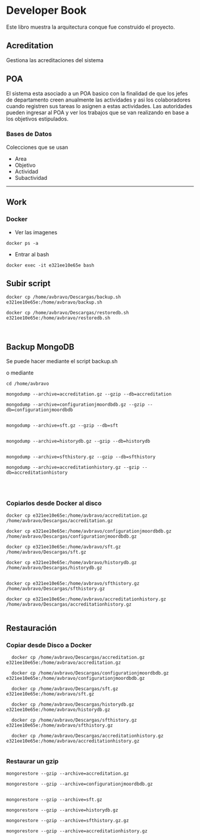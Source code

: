 # Developer Book

Este libro muestra la arquitectura conque fue construido el proyecto.

## Acreditation
Gestiona las acreditaciones del sistema

## POA
El sistema esta asociado a un POA basico con la finalidad de que los jefes de departamento creen anualmente las actividades y asi los colaboradores cuando registren sus tareas lo asignen a estas actividades.
Las autoridades pueden ingresar al POA y ver los trabajos que se van realizando en base a los objetivos estipulados.

### Bases de Datos
Colecciones que se usan
- Area
- Objetivo
- Actividad
- Subactividad

----






## Work
### Docker

- Ver las imagenes
```
docker ps -a 
```
- Entrar al bash
```
docker exec -it e321ee10e65e bash

```


## Subir script

```shell
docker cp /home/avbravo/Descargas/backup.sh e321ee10e65e:/home/avbravo/backup.sh

docker cp /home/avbravo/Descargas/restoredb.sh e321ee10e65e:/home/avbravo/restoredb.sh



```




## Backup MongoDB


Se puede hacer mediante el script backup.sh

o
mediante

```
cd /home/avbravo

mongodump --archive=accreditation.gz --gzip --db=accreditation

mongodump --archive=configurationjmoordbdb.gz --gzip --db=configurationjmoordbdb


mongodump --archive=sft.gz --gzip --db=sft


mongodump --archive=historydb.gz --gzip --db=historydb


mongodump --archive=sfthistory.gz --gzip --db=sfthistory

mongodump --archive=accreditationhistory.gz --gzip --db=accreditationhistory




```

### Copiarlos desde Docker al disco

```
docker cp e321ee10e65e:/home/avbravo/accreditation.gz  /home/avbravo/Descargas/accreditation.gz

docker cp e321ee10e65e:/home/avbravo/configurationjmoordbdb.gz  /home/avbravo/Descargas/configurationjmoordbdb.gz

docker cp e321ee10e65e:/home/avbravo/sft.gz  /home/avbravo/Descargas/sft.gz

docker cp e321ee10e65e:/home/avbravo/historydb.gz  /home/avbravo/Descargas/historydb.gz


docker cp e321ee10e65e:/home/avbravo/sfthistory.gz  /home/avbravo/Descargas/sfthistory.gz

docker cp e321ee10e65e:/home/avbravo/accreditationhistory.gz  /home/avbravo/Descargas/accreditationhistory.gz


```


## Restauración

### Copiar desde Disco a Docker
```
  docker cp /home/avbravo/Descargas/accreditation.gz e321ee10e65e:/home/avbravo/accreditation.gz

  docker cp /home/avbravo/Descargas/configurationjmoordbdb.gz e321ee10e65e:/home/avbravo/configurationjmoordbdb.gz

  docker cp /home/avbravo/Descargas/sft.gz e321ee10e65e:/home/avbravo/sft.gz

  docker cp /home/avbravo/Descargas/historydb.gz e321ee10e65e:/home/avbravo/historydb.gz

  docker cp /home/avbravo/Descargas/sfthistory.gz e321ee10e65e:/home/avbravo/sfthistory.gz

  docker cp /home/avbravo/Descargas/accreditationhistory.gz e321ee10e65e:/home/avbravo/accreditationhistory.gz


```

### Restaurar un gzip
```
mongorestore --gzip --archive=accreditation.gz
 
mongorestore --gzip --archive=configurationjmoordbdb.gz


mongorestore --gzip --archive=sft.gz

mongorestore --gzip --archive=historydb.gz

mongorestore --gzip --archive=sfthistory.gz.gz

mongorestore --gzip --archive=accreditationhistory.gz
```



